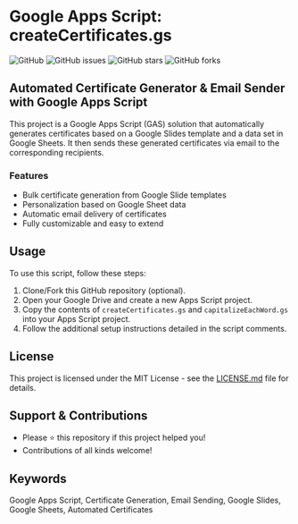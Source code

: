 # Google Apps Script: createCertificates.gs

![GitHub](https://img.shields.io/github/license/ImBIOS/GAS-CertificateCreationAndEmail)
![GitHub issues](https://img.shields.io/github/issues/ImBIOS/GAS-CertificateCreationAndEmail.svg)
![GitHub stars](https://img.shields.io/github/stars/ImBIOS/GAS-CertificateCreationAndEmail.svg)
![GitHub forks](https://img.shields.io/github/forks/ImBIOS/GAS-CertificateCreationAndEmail.svg)

## Automated Certificate Generator & Email Sender with Google Apps Script

This project is a Google Apps Script (GAS) solution that automatically generates certificates based on a Google Slides template and a data set in Google Sheets. It then sends these generated certificates via email to the corresponding recipients.

### Features

- Bulk certificate generation from Google Slide templates
- Personalization based on Google Sheet data
- Automatic email delivery of certificates
- Fully customizable and easy to extend

## Usage

To use this script, follow these steps:

1. Clone/Fork this GitHub repository (optional).
2. Open your Google Drive and create a new Apps Script project.
3. Copy the contents of `createCertificates.gs` and `capitalizeEachWord.gs` into your Apps Script project.
4. Follow the additional setup instructions detailed in the script comments.

## License

This project is licensed under the MIT License - see the [LICENSE.md](LICENSE.md) file for details.

## Support & Contributions

- Please ⭐️ this repository if this project helped you!
- Contributions of all kinds welcome!

## Keywords

Google Apps Script, Certificate Generation, Email Sending, Google Slides, Google Sheets, Automated Certificates
